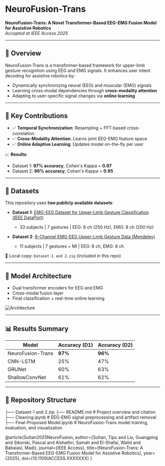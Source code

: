 # NeuroFusion-Trans

**NeuroFusion-Trans: A Novel Transformer-Based EEG-EMG Fusion Model for Assistive Robotics**  
*Accepted at IEEE Access 2025*  

---

## 🔬 Overview

NeuroFusion-Trans is a transformer-based framework for upper-limb gesture recognition using EEG and EMG signals. It enhances user intent decoding for assistive robotics by:

- Dynamically synchronizing neural (EEG) and muscular (EMG) signals  
- Learning cross-modal dependencies through **cross-modality attention**  
- Adapting to user-specific signal changes via **online learning**

---

## 🚀 Key Contributions

- ✅ **Temporal Synchronization**: Resampling + FFT-based cross-correlation  
- ✅ **Cross-Modality Attention**: Learns joint EEG-EMG feature space  
- ✅ **Online Adaptive Learning**: Updates model on-the-fly per user  

📈 **Results**:  
- Dataset 1: **97% accuracy**, Cohen's Kappa = **0.97**  
- Dataset 2: **96% accuracy**, Cohen's Kappa = **0.95**

---

## 📂 Datasets

This repository uses **two publicly available datasets**:

- **Dataset 1**: [EMG-EEG Dataset for Upper-Limb Gesture Classification (IEEE DataPort)](https://ieee-dataport.org/documents/emg-eeg-dataset-upper-limb-gesture-classification)  
  - 33 subjects | 7 gestures | EEG: 8 ch (250 Hz), EMG: 8 ch (200 Hz)  

- **Dataset 2**: [8-Channel EMG-EEG Upper-Limb Gesture Data (Mendeley)](https://data.mendeley.com/datasets/m6t78vngbt/1)  
  - 11 subjects | 7 gestures + MI | EEG: 8 ch, EMG: 8 ch

📁 Local copy: `Dataset-1 and 2.zip` (included in this repo)

---

## 🧠 Model Architecture

- Dual transformer encoders for EEG and EMG  
- Cross-modal fusion layer  
- Final classification + real-time online learning

![Architecture](./assets/trans.png)

---

## 📊 Results Summary

| Model              | Accuracy (D1) | Accuracy (D2) |
|-------------------|---------------|---------------|
| NeuroFusion-Trans | **97%**       | **96%**       |
| CNN-LSTM          | 25%           | 47%           |
| GRUNet            | 60%           | 63%           |
| ShallowConvNet    | 61%           | 62%           |

---

## 🔧 Repository Structure
├── Dataset-1 and 2.zip
├── README.md # Project overview and citation
├── Cleaning.ipynb # EEG-EMG signal preprocessing and artifact removal
├── Final-Proposed Model.ipynb # NeuroFusion-Trans model training, evaluation, and visualization

@article{Sultan2025NeuroFusion,
  author={Sultan, Tipu and Liu, Guangping and Sikorski, Pascal and Alshathri, Samah and El-Shafai, Walid and Babaiasl, Madi},
  journal={IEEE Access}, 
  title={NeuroFusion-Trans: A Transformer-Based EEG-EMG Fusion Model for Assistive Robotics}, 
  year={2025},
  doi={10.1109/ACCESS.XXXXXXX}
}


